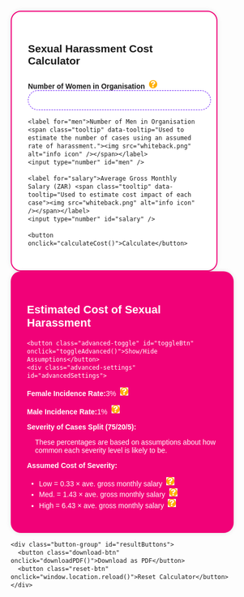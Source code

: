 <html lang="en">
<head>
  <meta charset="UTF-8" />
  <meta name="viewport" content="width=device-width, initial-scale=1.0" />
  <title>Sexual Harassment Cost Calculator</title>
  <link href="https://fonts.googleapis.com/css2?family=Montserrat:wght@400;700&display=swap" rel="stylesheet" />
  <style>
body {
  font-family: 'Montserrat', sans-serif;
  margin: 0;
  background-color: transparent;
}
    .container {
      display: flex;
      flex-direction: column;
      padding: 2rem;
      max-width: 1600px;
      margin: 0 auto;
    }
    .container,
.calculator,
.results-box {
  box-sizing: border-box;
}
    @media (min-width: 1024px) {
      .container {
        flex-direction: row;
        justify-content: space-between;
      }
    }
    .calculator, .results-box {
      background-color: white;
      padding: 2rem;
      border-radius: 20px;
      box-shadow: 0 0 10px rgba(0, 0, 0, 0.1);
    }
    .calculator {
      flex: 1.3;
      margin-right: 2rem;
      border: 2px solid #f10178;
    }
.results-box {
  flex: 1;
  background-color: #f10178;
  color: white;
  height: auto;
  min-height: 300px; 
  align-self: flex-start;
}
    .results-box h2 {
      font-size: 22px;
    }
    label {
      font-weight: bold;
      display: block;
      margin-top: 1.5rem;
    }
    input[type="number"] {
      width: 100%;
      padding: 0.6rem;
      font-size: 1rem;
      border-radius: 30px;
      border: 1px dashed #5b01fa;
      font-family: 'Montserrat', sans-serif;
    }
    button {
      margin-top: 1rem;
      width: 100%;
      padding: 1rem;
      font-size: 1.2rem;
      background-color: #f10178;
      color: white;
      border: none;
      border-radius: 30px;
      cursor: pointer;
      font-family: 'Montserrat', sans-serif;
    }
    .results-line-item {
      display: flex;
      justify-content: space-between;
      margin: 0.15rem 0;
      font-size: 0.75rem;
    }
    .results-line-item.bold {
      font-size: 0.9rem;
      font-weight: bold;
    }
.half-line {
  border-top: 1px solid white;
  margin: 1rem 0;
  width: 50%;
}
.total-line {
  font-size: 1.2rem;
  font-weight: bold;
  margin: 2rem 0 1rem 0;
  display: flex;
  justify-content: space-between;
  border-top: 1px dotted white;
  border-bottom: 1px dotted white;
  padding: 0.5rem 0;
}
    .tooltip {
      position: relative;
      cursor: pointer;
      vertical-align: super;
    }
    .tooltip img {
      width: 16px;
      height: 16px;
      vertical-align: middle;
      margin-left: 4px;
    }
.tooltip:hover::after {
  content: attr(data-tooltip);
  position: absolute;
  background: rgba(0, 0, 0, 0.85);
  color: #fff;
  padding: 0.6rem 0.8rem;
  border-radius: 5px;
  top: 120%;
  left: 0;
  display: block;
  max-width: 400px; /* 👈 Adjust this to desired tooltip width */
  white-space: normal;
  word-wrap: break-word;
  font-size: 0.8rem;
  z-index: 999;
  box-sizing: border-box;
}
    .button-group {
      display: none;
      flex-direction: column;
      gap: 0.5rem;
      margin-top: 1.5rem;
    }
    .download-btn, .reset-btn, .source-btn {
      background: white;
      color: #f10178;
      border: 1px dashed #5b01fa;
      font-size: 1rem;
      font-weight: 500;
      font-family: 'Montserrat', sans-serif;
      padding: 0.6rem 1rem;
      border-radius: 30px;
      cursor: pointer;
      text-align: center;
    }
    .reset-btn {
      background: #5b01fa;
      color: white;
    }
    .advanced-toggle {
      margin-top: 2rem;
      background: none;
      border: none;
      color: #fff;
      font-size: 1rem;
      font-weight: bold;
      cursor: pointer;
      text-align: left;
      padding: 0;
      display: none;
      text-decoration: underline;
    }
    .advanced-settings {
      display: none;
      margin-top: 1rem;
      background: rgba(255,255,255,0.1);
      padding: 1rem;
      border-radius: 15px;
      font-size: 0.75rem;
    }
    .advanced-settings p {
      display: flex;
      justify-content: space-between;
      align-items: center;
      margin-bottom: 0.1rem;
    }
    .advanced-settings ul {
      padding-left: 2rem;
      margin-top: 0.25rem;
    }
    .advanced-settings li {
      margin-bottom: 0.1rem;
      font-size: inherit;
    }
    .tooltip img {
  background-color: transparent !important;
}
    .assumption-description {
  font-weight: normal;
  font-size: 0.85rem;
  display: block;
  margin-top: 0.25rem;
}
    header, h1 {
  display: none !important;
}
    .advanced-settings strong {
  text-decoration: underline;
}
@media print {
  .container {
    padding-top: 0 !important;
  }
}
@media print {
  .button-group,
  .advanced-toggle,
  button {
    display: none !important;
  }
}
@media print {
  .calculator {
    flex: 1 !important;
    margin-right: 1rem !important;
  }

  .results-box {
    flex: 1.8 !important;
  }
}

  </style>
</head>
<body>
<div class="container">
  <div class="calculator">
    <h2>Sexual Harassment Cost Calculator</h2>
    <label for="women">Number of Women in Organisation <span class="tooltip" data-tooltip="Used to estimate the number of cases using an assumed rate of harassment."><img src="whiteback.png" alt="info icon" /></span></label>
    <input type="number" id="women" />

    <label for="men">Number of Men in Organisation <span class="tooltip" data-tooltip="Used to estimate the number of cases using an assumed rate of harassment."><img src="whiteback.png" alt="info icon" /></span></label>
    <input type="number" id="men" />

    <label for="salary">Average Gross Monthly Salary (ZAR) <span class="tooltip" data-tooltip="Used to estimate cost impact of each case"><img src="whiteback.png" alt="info icon" /></span></label>
    <input type="number" id="salary" />

    <button onclick="calculateCost()">Calculate</button>
  </div>

  <div class="results-box">
    <h2>Estimated Cost of Sexual Harassment</h2>
    <div id="resultsContent"></div>

    <button class="advanced-toggle" id="toggleBtn" onclick="toggleAdvanced()">Show/Hide Assumptions</button>
    <div class="advanced-settings" id="advancedSettings">
<p><strong>Female Incidence Rate:</strong><span>3% <span class="tooltip" data-tooltip="Conservative rate based on international benchmarks"><img src="whiteback.png" alt="info icon" /></span></span></p>
<p><strong>Male Incidence Rate:</strong><span>1% <span class="tooltip" data-tooltip="Conservative rate based on international benchmarks"><img src="whiteback.png" alt="info icon" /></span></span></p>
<p><strong>Severity of Cases Split (75/20/5):</strong></p>
<p style="font-size: inherit; font-weight: normal; margin-bottom: 0.1rem; margin-left: 1rem;">These percentages are based on assumptions about how common each severity level is likely to be.</p>
      <p><strong>Assumed Cost of Severity:</strong></p>
      <ul>
        <li>Low = 0.33 × ave. gross monthly salary <span class="tooltip" data-tooltip="Absenteeism, presenteeism, minor team disruption"><img src="whiteback.png" alt="info icon" /></span></li>
        <li>Med. = 1.43 × ave. gross monthly salary <span class="tooltip" data-tooltip="HR case involvement, exit risk, longer disruption"><img src="whiteback.png" alt="info icon" /></span></li>
        <li>High = 6.43 × ave. gross monthly salary <span class="tooltip" data-tooltip="Legal risk, reputational damage, settlement costs"><img src="whiteback.png" alt="info icon" /></span></li>
      </ul>
    </div>

    <div class="button-group" id="resultButtons">
      <button class="download-btn" onclick="downloadPDF()">Download as PDF</button>
      <button class="reset-btn" onclick="window.location.reload()">Reset Calculator</button>
    </div>
  </div>
</div>

<script src="https://cdnjs.cloudflare.com/ajax/libs/html2pdf.js/0.10.1/html2pdf.bundle.min.js"></script>
<script>
function calculateCost() {
    const women = parseInt(document.getElementById('women').value) || 0;
    const men = parseInt(document.getElementById('men').value) || 0;
    const salary = parseFloat(document.getElementById('salary').value) || 0;

    // Calculate total expected cases (matches Excel formula =B1*E1+B2*E2)
    const femaleRate = 0.03;
    const maleRate = 0.01;
    const totalCases = (women * femaleRate) + (men * maleRate);

    // Calculate severity distribution (matches Excel percentages)
    const lowCases = totalCases * 0.75;
    const medCases = totalCases * 0.20;
    const highCases = totalCases * 0.05;

    // Calculate cost per severity level (matches Excel 'Severity Case Table' sheet)
    const lowSeverityCost = (salary / 21.5) + (salary / 21.5) + 500;
    const medSeverityCost = ((salary / 21.5) * 5) + ((salary / 21.5) * 5) + (0.20 * 0.50 * salary * 12) + 10000;
    const highSeverityCost = ((salary / 21.5) * 20) + ((salary / 21.5) * 20) + (0.50 * salary * 12) + 200000;

    // Calculate total costs (matches Excel formula =B6*E4+B7*E5+B8*E6)
    const totalLowCost = lowCases * lowSeverityCost;
    const totalMedCost = medCases * medSeverityCost;
    const totalHighCost = highCases * highSeverityCost;
    const totalCost = totalLowCost + totalMedCost + totalHighCost;

    // Formatting functions
    const formatNumber = (num) => Math.round(num).toLocaleString('en-US');
const formatCurrency = (num) => 'R' + num.toFixed(2).replace(/\B(?=(\d{3})+(?!\d))/g, ',');

    document.getElementById('resultsContent').innerHTML = `
        <div class='results-line-item bold'><span>Estimated Cases:</span><span>${formatNumber(totalCases)}</span></div>
        <div class='results-line-item'><span>Low Severity Cases (75% of ${formatNumber(totalCases)}):<span class="tooltip" data-tooltip="Unreported and minor cases"><img src="whiteback.png" alt="info icon" /></span></span><span>${formatNumber(lowCases)}</span></div>
        <div class='results-line-item'><span>Medium Severity Cases (20% of ${formatNumber(totalCases)}):<span class="tooltip" data-tooltip="Internally reported and resolved"><img src="whiteback.png" alt="info icon" /></span></span><span>${formatNumber(medCases)}</span></div>
        <div class='results-line-item'><span>High Severity Cases (5% of ${formatNumber(totalCases)}):<span class="tooltip" data-tooltip="Escalated and potential legal cases"><img src="whiteback.png" alt="info icon" /></span></span><span>${formatNumber(highCases)}</span></div>
        <div class="half-line"></div>
        <div class='results-line-item bold'><span>Estimated Costs:</span></div>
        <div class='results-line-item'><span>Low Severity Cost (per case):<span class="tooltip" data-tooltip="Absenteeism, presenteeism, minor team disruption @ 33% of Average Gross Monthly Salary"><img src="whiteback.png" alt="info icon" /></span></span><span>${formatCurrency(lowSeverityCost)}</span></div>
        <div class='results-line-item'><span>Medium Severity Cost (per case):<span class="tooltip" data-tooltip="HR case involvement, exit risk, longer disruption @ 143% of Average Gross Monthly Salary"><img src="whiteback.png" alt="info icon" /></span></span><span>${formatCurrency(medSeverityCost)}</span></div>
        <div class='results-line-item'><span>High Severity Cost (per case):<span class="tooltip" data-tooltip="Legal risk, reputational damage, settlement costs @ 643% of Average Gross Monthly Salary"><img src="whiteback.png" alt="info icon" /></span></span><span>${formatCurrency(highSeverityCost)}</span></div>
        <div class="half-line"></div>
        <div class='results-line-item'><span>Total Low Severity Cost:</span><span>${formatCurrency(totalLowCost)}</span></div>
        <div class='results-line-item'><span>Total Medium Severity Cost:</span><span>${formatCurrency(totalMedCost)}</span></div>
        <div class='results-line-item'><span>Total High Severity Cost:</span><span>${formatCurrency(totalHighCost)}</span></div>
        <div class="total-line"><span>Total Annual Cost:</span><span>${formatCurrency(totalCost)}</span></div>
    `;

    document.getElementById('resultButtons').style.display = 'flex';
    document.getElementById('toggleBtn').style.display = 'inline-block';
}
  
function downloadPDF() {
  const container = document.querySelector('.container');
  const assumptions = document.getElementById('advancedSettings');
  const toggleBtn = document.getElementById('toggleBtn');
  const calculator = document.querySelector('.calculator');
  const resultsBox = document.querySelector('.results-box');

  // Save current styles
  const previousAssumptionDisplay = assumptions.style.display;
  const previousToggleDisplay = toggleBtn.style.display;
const prevCalculatorFlex = calculator.style.flex;
const prevResultsFlex = resultsBox.style.flex;
const prevCalculatorMargin = calculator.style.marginRight;

  // Show assumptions and hide toggle
  assumptions.style.display = 'block';
  toggleBtn.style.display = 'none';

  // Resize boxes for PDF
calculator.style.flex = '1.2';
resultsBox.style.flex = '1.6';
calculator.style.marginRight = '1rem';

  // Hide buttons
  document.querySelectorAll('.results-box button').forEach(btn => btn.style.display = 'none');

  const opt = {
    margin: [0.2, 0.4, 0.2, 0.4],
    filename: 'How Much Does Sexual Harassment Cost Us? (Run to the Monster).pdf',
    image: { type: 'jpeg', quality: 1 },
    html2canvas: {
      scale: 4,
      useCORS: true,
      scrollX: 0,
      scrollY: 0,
      windowWidth: document.body.scrollWidth,
      windowHeight: document.body.scrollHeight
    },
    jsPDF: {
      unit: 'cm',
      format: 'a4',
      orientation: 'landscape'
    }
  };

  html2pdf().set(opt).from(container).save().then(() => {
    // Restore original layout
    assumptions.style.display = previousAssumptionDisplay;
    toggleBtn.style.display = previousToggleDisplay;
calculator.style.flex = prevCalculatorFlex;
resultsBox.style.flex = prevResultsFlex;
calculator.style.marginRight = prevCalculatorMargin;
    document.querySelectorAll('.results-box button').forEach(btn => btn.style.display = '');
  });
}


  function toggleAdvanced() {
    const section = document.getElementById('advancedSettings');
    section.style.display = section.style.display === 'none' || section.style.display === '' ? 'block' : 'none';
  }
</script>
</body>
</html>
